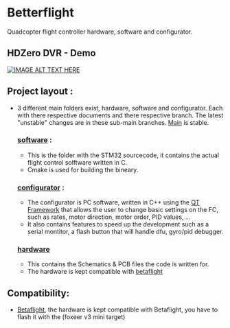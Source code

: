 # Betterflight
Quadcopter flight controller hardware, software and configurator.

## HDZero DVR - Demo
[![IMAGE ALT TEXT HERE](https://img.youtube.com/vi/X28wEhDEceY/0.jpg)](https://www.youtube.com/watch?v=X28wEhDEceY)

## Project layout :
- 3 different main folders exist, hardware, software and configurator. Each with there respective documents and there respective branch. The latest "unstable" changes are in these sub-main branches. [Main](https://github.com/IDV7/betterflight) is stable.

  ### [software](https://github.com/IDV7/betterflight/tree/main/software) :
  - This is the folder with the STM32 sourcecode, it contains the actual flight control solftware written in C.
  - Cmake is used for building the bineary.

  ### [configurator](https://github.com/IDV7/betterflight/tree/main/configurator) :
  - The configurator is PC software, written in C++ using the [QT Framework](https://www.qt.io/product/qt6) that allows the user to change basic settings on the FC, such as rates, motor direction, motor order, PID values, ...
  - It also contains features to speed up the development such as a serial montitor, a flash button that will handle dfu, gyro/pid debugger.

  ### [hardware](https://github.com/IDV7/betterflight/tree/main/hardware)
  - This contains the Schematics & PCB files the code is written for.
  - The hardware is kept compatible with [betaflight](https://betaflight.com/)



## Compatibility:

- [Betaflight](https://betaflight.com/), the hardware is kept compatible with Betaflight, you have to flash it with the (foxeer v3 mini target)
  
